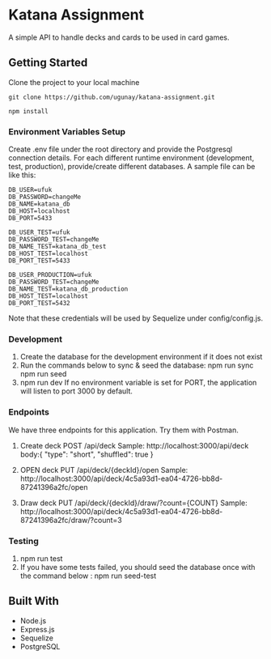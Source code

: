 # Katana Assignment

A simple API to handle decks and cards to be used in card games.

## Getting Started

Clone the project to your local machine

```
git clone https://github.com/ugunay/katana-assignment.git

npm install

```

### Environment Variables Setup

Create .env file under the root directory and provide the Postgresql connection details. 
For each different runtime environment (development, test, production), provide/create different databases.
A sample file can be like this:
```
DB_USER=ufuk
DB_PASSWORD=changeMe
DB_NAME=katana_db
DB_HOST=localhost
DB_PORT=5433

DB_USER_TEST=ufuk
DB_PASSWORD_TEST=changeMe
DB_NAME_TEST=katana_db_test
DB_HOST_TEST=localhost
DB_PORT_TEST=5433

DB_USER_PRODUCTION=ufuk
DB_PASSWORD_TEST=changeMe
DB_NAME_TEST=katana_db_production
DB_HOST_TEST=localhost
DB_PORT_TEST=5432
```
Note that these credentials will be used by Sequelize under config/config.js.

### Development 

1. Create the database for the development environment if it does not exist
2. Run the commands below to sync & seed the database:
   npm run sync
   npm run seed
3. npm run dev
   If no environment variable is set for PORT, the application will listen to port 3000 by default.

### Endpoints
   We have three endpoints for this application. Try them with Postman.
   1. Create deck
      POST /api/deck
      Sample: http://localhost:3000/api/deck
         body:{
            "type": "short",
            "shuffled": true
         }

   2. OPEN deck
      PUT /api/deck/{deckId}/open
      Sample: http://localhost:3000/api/deck/4c5a93d1-ea04-4726-bb8d-87241396a2fc/open

   3. Draw deck
      PUT /api/deck/{deckId}/draw/?count={COUNT}
      Sample: http://localhost:3000/api/deck/4c5a93d1-ea04-4726-bb8d-87241396a2fc/draw/?count=3


### Testing

1. npm run test
2. If you have some tests failed, you should seed the database once with the command below :
   npm run seed-test

## Built With

- Node.js
- Express.js
- Sequelize
- PostgreSQL
